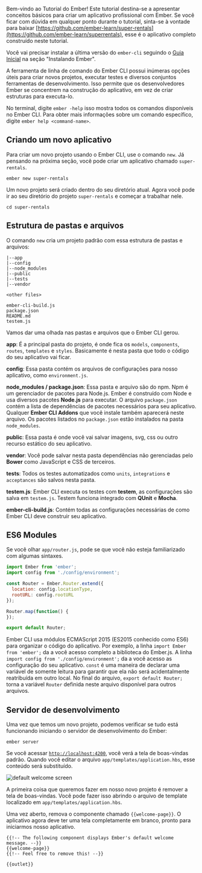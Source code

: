 Bem-vindo ao Tutorial do Ember!
Este tutorial destina-se a apresentar conceitos básicos para criar um aplicativo profissional com Ember.
Se você ficar com dúvida em qualquer ponto durante o tutorial, sinta-se à vontade para baixar [https://github.com/ember-learn/super-rentals](https://github.com/ember-learn/superrentals), esse é o aplicativo completo construído neste tutorial.

Você vai precisar instalar a última versão do `ember-cli` seguindo o [Guia Inicial](../../getting-started/quick-start/#toc_install-ember) na seção "Instalando Ember".

A ferramenta de linha de comando do Ember CLI possui inúmeras opções úteis para criar novos projetos, executar testes e diversos conjuntos ferramentas de desenvolvimento.
Isso permite que os desenvolvedores Ember se concentrem na construção do aplicativo, em vez de criar estruturas para executa-lo.

No terminal, digite `ember -help` isso mostra todos os comandos disponíveis no Ember CLI. Para obter mais informações sobre um comando específico, digite `ember help <command-name>`.

## Criando um novo aplicativo

Para criar um novo projeto usando o Ember CLI, use o comando `new`. Já pensando na próxima seção, você pode criar um aplicativo chamado `super-rentals`.

```shell
ember new super-rentals
```
Um novo projeto será criado dentro do seu diretório atual. Agora você pode ir ao seu diretório do projeto `super-rentals` e começar a trabalhar nele.

```shell
cd super-rentals
```

## Estrutura de pastas e arquivos

O comando `new` cria um projeto padrão com essa estrutura de pastas e arquivos:

```text
|--app
|--config
|--node_modules
|--public
|--tests
|--vendor

<other files>

ember-cli-build.js
package.json
README.md
testem.js
```

Vamos dar uma olhada nas pastas e arquivos que o Ember CLI gerou.

**app**: É a principal pasta do projeto, é onde fica os `models`, `components`, `routes`, `templates` e `styles`. Basicamente é nesta pasta que todo o código do seu aplicativo vai ficar.

**config**: Essa pasta contém os arquivos de configurações para nosso aplicativo, como `environment.js`.

**node_modules / package.json**: Essa pasta e arquivo são do npm. Npm é um gerenciador de pacotes para Node.js.
Ember é construído com Node e usa diversos pacotes **Node.js** para executar. O arquivo `package.json` contém a lista de dependências de pacotes necessários para seu aplicativo. Qualquer **Ember CLI Addons** que você instale também aparecerá neste arquivo. Os pacotes listados no `package.json` estão instalados na pasta `node_modules`.

**public**: Essa pasta é onde você vai salvar imagens, svg, css ou outro recurso estático do seu aplicativo.

**vendor**: Você pode salvar nesta pasta dependências não gerenciadas pelo **Bower** como JavaScript e CSS de terceiros.

**tests**: Todos os testes automatizados como `units`, `integrations` e `acceptances` são salvos nesta pasta.

**testem.js**: Ember CLI executa os testes com **testem**, as configurações são salva em `testem.js`. Testem funciona integrado com **QUnit** e **Mocha**.

**ember-cli-build.js**: Contém todas as configurações necessárias de como Ember CLI deve construir seu aplicativo.

## ES6 Modules

Se você olhar `app/router.js`, pode se que você não esteja familiarizado com algumas sintaxes.

```app/router.js
import Ember from 'ember';
import config from './config/environment';

const Router = Ember.Router.extend({
  location: config.locationType,
  rootURL: config.rootURL
});

Router.map(function() {
});

export default Router;
```

Ember CLI usa módulos ECMAScript 2015 (ES2015 conhecido como ES6) para organizar o código do aplicativo.
Por exemplo, a linha `import Ember from 'ember';` da a você acesso completo a biblioteca do Ember.js. A linha `import config from './config/environment';` da a você acesso as configuração do seu aplicativo. `const` é uma maneira de declarar uma variável de somente leitura para garantir que ela não será acidentalmente reatribuída em outro local. No final do arquivo, `export default Router;` torna a variável `Router` definida neste arquivo disponível para outros arquivos.

## Servidor de desenvolvimento

Uma vez que temos um novo projeto, podemos verificar se tudo está funcionando iniciando o servidor de desenvolvimento do Ember:

```shell
ember server
```
Se você acessar [`http://localhost:4200`](http://localhost:4200), você verá a tela de boas-vindas padrão.
Quando você editar o arquivo `app/templates/application.hbs`, esse conteúdo será substituído.

![default welcome screen](../../images/ember-cli/default-welcome-page.png)

A primeira coisa que queremos fazer em nosso novo projeto é remover a tela de boas-vindas.
Você pode fazer isso abrindo o arquivo de template localizado em `app/templates/application.hbs`.

Uma vez aberto, remova o componente chamado `{{welcome-page}}`.
O aplicativo agora deve ter uma tela completamente em branco, pronto para iniciarmos nosso aplicativo.

```app/templates/application.hbs{-1,-2,-3}
{{!-- The following component displays Ember's default welcome message. --}}
{{welcome-page}}
{{!-- Feel free to remove this! --}}

{{outlet}}
```
